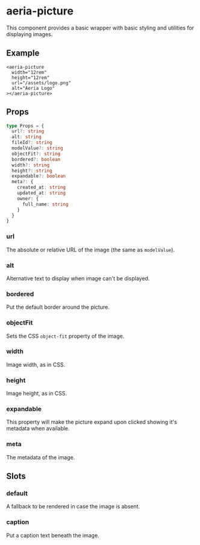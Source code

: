 <script setup lang="ts">
import { ref } from 'vue'
import { AeriaPicture } from 'aeria-ui'
import ResultBox from '../../src/components/result-box.vue'
</script>

# aeria-picture

This component provides a basic wrapper with basic styling and utilities for displaying images.

## Example

<result-box>
  <aeria-picture
    width="12rem"
    height="12rem"
    url="/assets/logo.png"
    alt="Aeria Logo"
  ></aeria-picture>
</result-box>

```vue
<aeria-picture
  width="12rem"
  height="12rem"
  url="/assets/logo.png"
  alt="Aeria Logo"
></aeria-picture>
```

## Props

```typescript
type Props = {
  url?: string
  alt: string
  fileId?: string
  modelValue?: string
  objectFit?: string
  bordered?: boolean
  width?: string
  height?: string
  expandable?: boolean
  meta?: {
    created_at: string
    updated_at: string
    owner: {
      full_name: string
    }
  }
}
```

### url <Badge type="tip" text="string?" />

The absolute or relative URL of the image (the same as `modelValue`).

### alt <Badge type="tip" text="string" />

Alternative text to display when image can't be displayed.

### bordered <Badge type="tip" text="boolean?" />

Put the default border around the picture.

### objectFit <Badge type="tip" text="boolean?" />

Sets the CSS `object-fit` property of the image.

### width <Badge type="tip" text="boolean?" />

Image width, as in CSS.

### height <Badge type="tip" text="boolean?" />

Image height, as in CSS.

### expandable <Badge type="tip" text="boolean?" />

This property will make the picture expand upon clicked showing it's metadata when available.

### meta <Badge type="tip" text="object?" />

The metadata of the image.


## Slots

### default

A fallback to be rendered in case the image is absent.

### caption

Put a caption text beneath the image.

